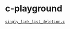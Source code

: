 # c-playground

[`singly_link_list_deletion.c`](https://github.com/TheAlgorithms/C/blob/d017c3ef77548a74c221cd109f9662a0282d4b23/data_structures/linked_list/singly_link_list_deletion.c)
